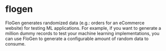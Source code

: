 # flogen
FloGen generates randomized data (e.g.: orders for an eCommerce website) for testing ML applications. For example, if you want to generate a million dummy records to test your machine learning implementations, you can use FloGen to generate a configurable amount of random data to consume.
